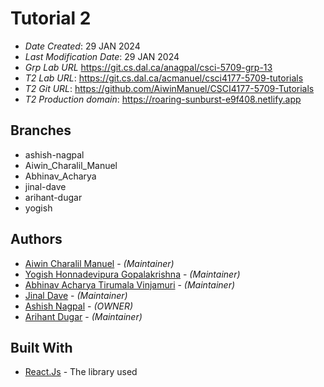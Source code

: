 
# Tutorial 2


* *Date Created*: 29 JAN 2024
* *Last Modification Date*: 29 JAN 2024
* *Grp Lab URL* https://git.cs.dal.ca/anagpal/csci-5709-grp-13
* *T2 Lab URL*: https://git.cs.dal.ca/acmanuel/csci4177-5709-tutorials
* *T2 Git URL*: https://github.com/AiwinManuel/CSCI4177-5709-Tutorials
* *T2 Production domain*: https://roaring-sunburst-e9f408.netlify.app

## Branches

* ashish-nagpal
* Aiwin_Charalil_Manuel
* Abhinav_Acharya
* jinal-dave
* arihant-dugar
* yogish


## Authors

* [Aiwin Charalil Manuel](aw380590@dal.ca) - *(Maintainer)*
* [Yogish Honnadevipura Gopalakrishna](yg926299@dal.ca) - *(Maintainer)*
* [Abhinav Acharya Tirumala Vinjamuri](ab806657@dal.ca) - *(Maintainer)*
* [Jinal Dave](jinal.dave@dal.ca) - *(Maintainer)*
* [Ashish Nagpal](as889330@dal.ca) - *(OWNER)*
* [Arihant Dugar](Arihant.dugar@dal.ca) - *(Maintainer)*


## Built With

* [React.Js](https://react.dev/learn) - The  library used
